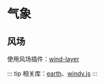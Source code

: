 # 气象

## 风场

使用风场插件：[wind-layer](https://blog.sakitam.com/wind-layer/guide/mapbox-gl)

<!-- <ClientOnly>
  <common-code-view name="met-wind" />
</ClientOnly> -->

::: tip
相关库：[earth](https://github.com/cambecc/earth)、[windy.js](https://github.com/Esri/wind-js)
:::
